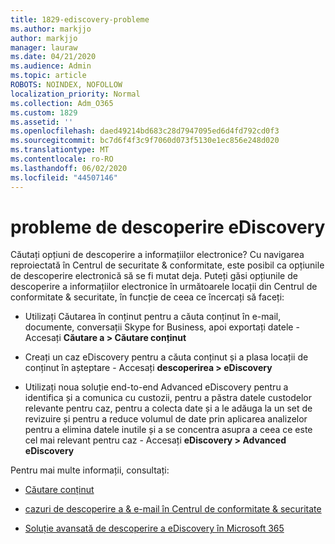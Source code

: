```yaml
---
title: 1829-ediscovery-probleme
ms.author: markjjo
author: markjjo
manager: lauraw
ms.date: 04/21/2020
ms.audience: Admin
ms.topic: article
ROBOTS: NOINDEX, NOFOLLOW
localization_priority: Normal
ms.collection: Adm_O365
ms.custom: 1829
ms.assetid: ''
ms.openlocfilehash: daed49214bd683c28d7947095ed6d4fd792cd0f3
ms.sourcegitcommit: bc7d6f4f3c9f7060d073f5130e1ec856e248d020
ms.translationtype: MT
ms.contentlocale: ro-RO
ms.lasthandoff: 06/02/2020
ms.locfileid: "44507146"
---
```

# <a name="ediscovery-issues"></a>probleme de descoperire eDiscovery

Căutați opțiuni de descoperire a informațiilor electronice? Cu navigarea reproiectată în Centrul de securitate & conformitate, este posibil ca opțiunile de descoperire electronică să se fi mutat deja.  Puteți găsi opțiunile de descoperire a informațiilor electronice în următoarele locații din Centrul de conformitate & securitate, în funcție de ceea ce încercați să faceți:

- Utilizați Căutarea în conținut pentru a căuta conținut în e-mail, documente, conversații Skype for Business, apoi exportați datele - Accesați **Căutare a > Căutare conținut**

- Creați un caz eDiscovery pentru a căuta conținut și a plasa locații de conținut în așteptare - Accesați **descoperirea > eDiscovery**

- Utilizați noua soluție end-to-end Advanced eDiscovery pentru a identifica și a comunica cu custozii, pentru a păstra datele custodelor relevante pentru caz, pentru a colecta date și a le adăuga la un set de revizuire și pentru a reduce volumul de date prin aplicarea analizelor pentru a elimina datele inutile și a se concentra asupra a ceea ce este cel mai relevant pentru caz - Accesați **eDiscovery > Advanced eDiscovery**

Pentru mai multe informații, consultați:

- [Căutare conținut](https://docs.microsoft.com/microsoft-365/compliance/content-search)

- [cazuri de descoperire a & e-mail în Centrul de conformitate & securitate](https://docs.microsoft.com/microsoft-365/compliance/ediscovery-cases)

- [Soluție avansată de descoperire a eDiscovery în Microsoft 365](https://docs.microsoft.com/microsoft-365/compliance/overview-ediscovery-20)
